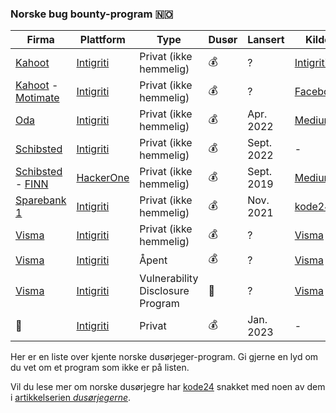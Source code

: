### Norske bug bounty-program 🇳🇴

|Firma|Plattform|Type|Dusør|Lansert|Kilde|
|---|---|---|---|----|---|
|[Kahoot](https://kahoot.com)|[Intigriti](https://intigriti.com)|Privat (ikke hemmelig)|💰|?|[Intigriti](https://intigriti.com/companies)|
|[Kahoot](https://kahoot.com) - [Motimate](https://motimateapp.com)|[Intigriti](https://intigriti.com)|Privat (ikke hemmelig)|💰|?|[Facebook](https://business.facebook.com/motimateapp/photos/a.1702293843419477/3049907031991478/)|
|[Oda](https://oda.com)|[Intigriti](https://intigriti.com)|Privat (ikke hemmelig)|💰|Apr. 2022|[Medium](https://medium.com/oda-product-tech/oda-is-launching-our-bug-bounty-program-8e356d5ac0d3)||
|[Schibsted](https://schibsted.com)|[Intigriti](https://intigriti.com)|Privat (ikke hemmelig)|💰|Sept. 2022|-|
|[Schibsted](https://schibsted.com) - [FINN](https://finn.no)|[HackerOne](https://www.hackerone.com/product/bug-bounty-platform)|Privat (ikke hemmelig)|💰|Sept. 2019|[Medium](https://medium.com/finn-no/one-year-with-a-private-bug-bounty-program-f928a57ad026)||
|[Sparebank 1](https://sparebank1.no/)|[Intigriti](https://intigriti.com)|Privat (ikke hemmelig)|💰|Nov. 2021|[kode24](https://www.kode24.no/artikkel/slik-blir-du-dusorjeger-for-sparebank-1/76160552)||
|[Visma](https://visma.no)|[Intigriti](https://intigriti.com)|Privat (ikke hemmelig)|💰|?|[Visma](https://www.visma.com/trust-centre/security/vasp-vcdm/operations/bug-bounty-and-responsible-disclosure/)|
|[Visma](https://visma.no)|[Intigriti](https://intigriti.com)|Åpent|💰|?|[Visma](https://www.visma.com/trust-centre/security/vasp-vcdm/operations/bug-bounty-and-responsible-disclosure/)|
|[Visma](https://visma.no)|[Intigriti](https://intigriti.com)|Vulnerability Disclosure Program|👕|?|[Visma](https://www.visma.com/trust-centre/security/vasp-vcdm/operations/bug-bounty-and-responsible-disclosure/)|
|🤫|[Intigriti](https://intigriti.com)|Privat|💰|Jan. 2023|-|

Her er en liste over kjente norske dusørjeger-program. Gi gjerne en lyd om du vet om et program som ikke er på listen.

Vil du lese mer om norske dusørjegre har [kode24](https://kode24.no) snakket med noen av dem i [artikkelserien _dusørjegerne_](https://www.kode24.no/emne/dus%C3%B8rjegerne).
